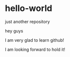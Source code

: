 # hello-world
just another repository 

hey guys 
 
I am very glad to learn github!

I am looking forward to hold it!

